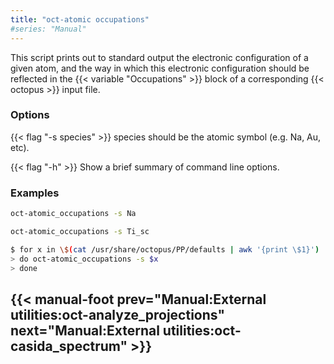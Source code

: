 ```yaml
---
title: "oct-atomic occupations"
#series: "Manual"
---
```



This script prints out to standard output the electronic configuration of a given atom, and the way in which this electronic configuration should be reflected in the {{< variable "Occupations" >}} block of a corresponding {{< octopus >}} input file.

### Options 

{{< flag "-s species" >}}
species should be the atomic symbol (e.g. Na, Au, etc).

{{< flag "-h" >}}
Show a brief summary of command line options.

### Examples 
```bash
oct-atomic_occupations -s Na
```

```bash
oct-atomic_occupations -s Ti_sc
```

```bash
$ for x in \$(cat /usr/share/octopus/PP/defaults | awk '{print \$1}')
> do oct-atomic_occupations -s $x
> done
```

{{< manual-foot prev="Manual:External utilities:oct-analyze_projections" next="Manual:External utilities:oct-casida_spectrum" >}}
---------------------------------------------
